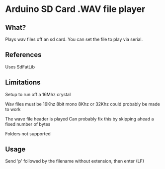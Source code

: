 Arduino SD Card .WAV file player
================================

What?
-----
Plays wav files off an sd card. You can set the file to play via serial.

References
----------
Uses SdFatLib

Limitations
-----------
Setup to run off a 16Mhz crystal

Wav files must be 16Khz 8bit mono 
  8Khz or 32Khz could probably be made to work
  
The wave file header is played
  Can probably fix this by skipping ahead a fixed number of bytes

Folders not supported

Usage
-----
Send 'p' followed by the filename without extension, then enter (LF)
